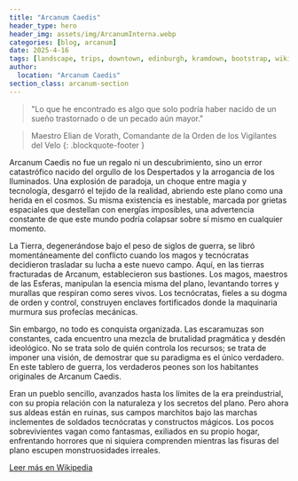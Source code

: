 ```yaml
---
title: "Arcanum Caedis"
header_type: hero
header_img: assets/img/ArcanumInterna.webp
categories: [blog, arcanum] 
date: 2025-4-16
tags: [landscape, trips, downtown, edinburgh, kramdown, bootstrap, wikipedia, demo, image]
author:
  location: "Arcanum Caedis"
section_class: arcanum-section
---
```

 
> "Lo que he encontrado es algo que solo podría haber nacido de un sueño trastornado o de un pecado aún mayor."

> Maestro Elian de Vorath, Comandante de la Orden de los Vigilantes del Velo
> {: .blockquote-footer }

<div class="arcanum-post">
<p>
Arcanum Caedis no fue un regalo ni un descubrimiento, sino un error catastrófico nacido del orgullo de los Despertados y la arrogancia de los Iluminados. Una explosión de paradoja, un choque entre magia y tecnología, desgarró el tejido de la realidad, abriendo este plano como una herida en el cosmos. Su misma existencia es inestable, marcada por grietas espaciales que destellan con energías imposibles, una advertencia constante de que este mundo podría colapsar sobre sí mismo en cualquier momento.
</p>
<p>
La Tierra, degenerándose bajo el peso de siglos de guerra, se libró momentáneamente del conflicto cuando los magos y tecnócratas decidieron trasladar su lucha a este nuevo campo. Aquí, en las tierras fracturadas de Arcanum, establecieron sus bastiones. Los magos, maestros de las Esferas, manipulan la esencia misma del plano, levantando torres y murallas que respiran como seres vivos. Los tecnócratas, fieles a su dogma de orden y control, construyen enclaves fortificados donde la maquinaria murmura sus profecías mecánicas.
</p>
<p>
Sin embargo, no todo es conquista organizada. Las escaramuzas son constantes, cada encuentro una mezcla de brutalidad pragmática y desdén ideológico. No se trata solo de quién controla los recursos; se trata de imponer una visión, de demostrar que su paradigma es el único verdadero. En este tablero de guerra, los verdaderos peones son los habitantes originales de Arcanum Caedis.
</p>
<p>
Eran un pueblo sencillo, avanzados hasta los límites de la era preindustrial, con su propia relación con la naturaleza y los secretos del plano. Pero ahora sus aldeas están en ruinas, sus campos marchitos bajo las marchas inclementes de soldados tecnócratas y constructos mágicos. Los pocos sobrevivientes vagan como fantasmas, exiliados en su propio hogar, enfrentando horrores que ni siquiera comprenden mientras las fisuras del plano escupen monstruosidades irreales.
</p>
<p>
<a href="https://es.wikipedia.org/wiki/Arcanum_Caedis" target="_blank">Leer más en Wikipedia</a>
</p>
</div>
